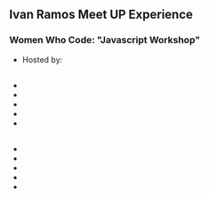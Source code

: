 ## Ivan Ramos Meet UP Experience
### Women Who Code: "Javascript Workshop"
  * Hosted by: 

##
  *
  *
  *
  *
  *
##
  *
  *
  *
  *
  *
##
